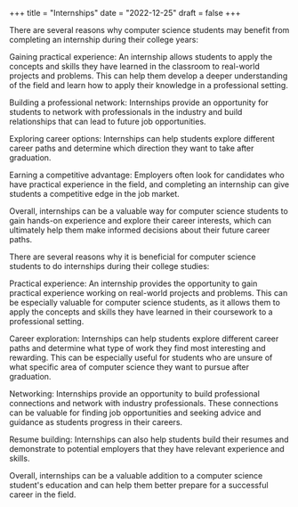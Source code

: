 +++
title = "Internships"
date = "2022-12-25"
draft = false
+++

There are several reasons why computer science students may benefit from completing an internship during their college years:

Gaining practical experience: An internship allows students to apply the concepts and skills they have learned in the classroom to real-world projects and problems. This can help them develop a deeper understanding of the field and learn how to apply their knowledge in a professional setting.

Building a professional network: Internships provide an opportunity for students to network with professionals in the industry and build relationships that can lead to future job opportunities.

Exploring career options: Internships can help students explore different career paths and determine which direction they want to take after graduation.

Earning a competitive advantage: Employers often look for candidates who have practical experience in the field, and completing an internship can give students a competitive edge in the job market.

Overall, internships can be a valuable way for computer science students to gain hands-on experience and explore their career interests, which can ultimately help them make informed decisions about their future career paths.





There are several reasons why it is beneficial for computer science students to do internships during their college studies:

Practical experience: An internship provides the opportunity to gain practical experience working on real-world projects and problems. This can be especially valuable for computer science students, as it allows them to apply the concepts and skills they have learned in their coursework to a professional setting.

Career exploration: Internships can help students explore different career paths and determine what type of work they find most interesting and rewarding. This can be especially useful for students who are unsure of what specific area of computer science they want to pursue after graduation.

Networking: Internships provide an opportunity to build professional connections and network with industry professionals. These connections can be valuable for finding job opportunities and seeking advice and guidance as students progress in their careers.

Resume building: Internships can also help students build their resumes and demonstrate to potential employers that they have relevant experience and skills.

Overall, internships can be a valuable addition to a computer science student's education and can help them better prepare for a successful career in the field.